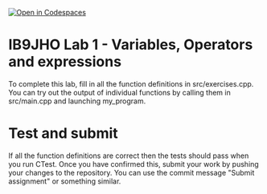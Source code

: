 [![Open in Codespaces](https://classroom.github.com/assets/launch-codespace-2972f46106e565e64193e422d61a12cf1da4916b45550586e14ef0a7c637dd04.svg)](https://classroom.github.com/open-in-codespaces?assignment_repo_id=16531139)
# IB9JHO Lab 1 - Variables, Operators and expressions
To complete this lab, fill in all the function definitions in src/exercises.cpp.
You can try out the output of individual functions by calling them in src/main.cpp
and launching my_program.

# Test and submit
If all the function definitions are correct then the tests should pass when you run CTest.
Once you have confirmed this, submit your work by pushing your changes to the repository.
You can use the commit message "Submit assignment" or something similar.
